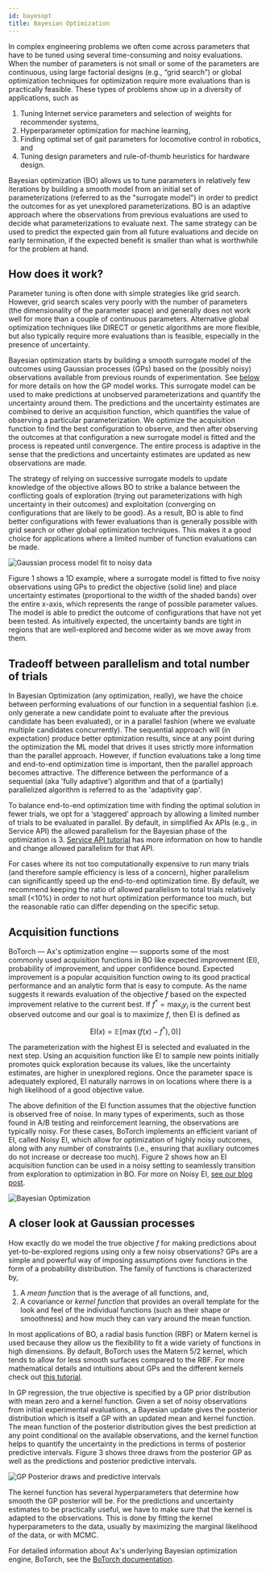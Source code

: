 ```yaml
---
id: bayesopt
title: Bayesian Optimization
---
```


In complex engineering problems we often come across parameters that have to be tuned using several time-consuming and noisy evaluations. When the number of parameters is not small or some of the parameters are continuous, using large factorial designs (e.g., “grid search”) or global optimization techniques for optimization require more evaluations than is practically feasible. These types of problems show up in a diversity of applications, such as

1. Tuning Internet service parameters and selection of weights for recommender systems,
2. Hyperparameter optimization for machine learning,
3. Finding optimal set of gait parameters for locomotive control in robotics, and
4. Tuning design parameters and rule-of-thumb heuristics for hardware design.

Bayesian optimization (BO) allows us to tune parameters in relatively few iterations by building a smooth model from an initial set of parameterizations (referred to as the "surrogate model") in order to predict the outcomes for as yet unexplored parameterizations. BO is an adaptive approach where the observations from previous evaluations are used to decide what parameterizations to evaluate next. The same strategy can be used to predict the expected gain from all future evaluations and decide on early termination, if the expected benefit is smaller than what is worthwhile for the problem at hand.


## How does it work?

Parameter tuning is often done with simple strategies like grid search. However, grid search scales very poorly with the number of parameters (the dimensionality of the parameter space) and generally does not work well for more than a couple of continuous parameters. Alternative global optimization techniques like DIRECT or genetic algorithms are more flexible, but also typically require more evaluations than is feasible, especially in the presence of uncertainty.

Bayesian optimization starts by building a smooth surrogate model of the outcomes using Gaussian processes (GPs) based on the (possibly noisy) observations available from previous rounds of experimentation. See [below](bayesopt.md#a-closer-look-at-gaussian-processes) for more details on how the GP model works. This surrogate model can be used to make predictions at unobserved parameterizations and quantify the uncertainty around them. The predictions and the uncertainty estimates are combined to derive an acquisition function, which quantifies the value of observing a particular parameterization. We optimize the acquisition function to find the best configuration to observe, and then after observing the outcomes at that configuration a new surrogate model is fitted and the process is repeated until convergence. The entire process is adaptive in the sense that the predictions and uncertainty estimates are updated as new observations are made.

The strategy of relying on successive surrogate models to update knowledge of the objective allows BO to strike a balance between the conflicting goals of exploration (trying out parameterizations with high uncertainty in their outcomes) and exploitation (converging on configurations that are likely to be good).  As a result, BO is able to find better configurations with fewer evaluations than is generally possible with grid search or other global optimization techniques. This makes it a good choice for applications where a limited number of function evaluations can be made.

![Gaussian process model fit to noisy data](assets/gp_opt.png)


Figure 1 shows a 1D example, where a surrogate model is fitted to five noisy observations using GPs to predict the objective (solid line) and place uncertainty estimates (proportional to the width of the shaded bands) over the entire x-axis, which represents the range of possible parameter values. The model is able to predict the outcome of configurations that have not yet been tested. As intuitively expected, the uncertainty bands are tight in regions that are well-explored and become wider as we move away from them.


## Tradeoff between parallelism and total number of trials

In Bayesian Optimization (any optimization, really), we have the choice between performing evaluations of our function in a sequential fashion (i.e. only generate a new candidate point to evaluate after the previous candidate has been evaluated), or in a parallel fashion (where we evaluate multiple candidates concurrently). The sequential approach will (in expectation) produce better optimization results, since at any point during the optimization the ML model that drives it uses strictly more information than the parallel approach. However, if function evaluations take a long time and end-to-end optimization time is important, then the parallel approach becomes attractive. The difference between the performance of a sequential (aka 'fully adaptive') algorithm and that of a (partially) parallelized algorithm is referred to as the 'adaptivity gap'.

To balance end-to-end optimization time with finding the optimal solution in fewer trials, we opt for a ‘staggered’ approach by allowing a limited number of trials to be evaluated in parallel. By default, in simplified Ax APIs (e.g., in Service API) the allowed parallelism for the Bayesian phase of the optimization is 3. [Service API tutorial]("https://ax.dev/tutorials/gpei_hartmann_service.html#How-many-trials-can-run-in-parallel?") has more information on how to handle and change allowed parallelism for that API.

For cases where its not too computationally expensive to run many trials (and therefore sample efficiency is less of a concern), higher parallelism can significantly speed up the end-to-end optimization time. By default, we recommend keeping the ratio of allowed parallelism to total trials relatively small (<10%) in order to not hurt optimization performance too much, but the reasonable ratio can differ depending on the specific setup.


## Acquisition functions

BoTorch — Ax's optimization engine — supports some of the most commonly used acquisition functions in BO like expected improvement (EI), probability of improvement, and upper confidence bound. Expected improvement is a popular acquisition function owing to its good practical performance and an analytic form that is easy to compute. As the name suggests it rewards evaluation of the objective $f$ based on the expected improvement relative to the current best. If $f^* = \max_i y_i$ is the current best observed outcome and our goal is to maximize $f$, then EI is defined as

$$ \text{EI}(x) = \mathbb{E}\bigl[\max(f(x) - f^*), 0)\bigr] $$

The parameterization with the highest EI is selected and evaluated in the next step. Using an acquisition function like EI to sample new points initially promotes quick exploration because its values, like the uncertainty estimates, are higher in unexplored regions. Once the parameter space is adequately explored, EI naturally narrows in on locations where there is a high likelihood of a good objective value.

The above definition of the EI function assumes that the objective function is observed free of noise. In many types of experiments, such as those found in A/B testing and reinforcement learning, the observations are typically noisy. For these cases, BoTorch implements an efficient variant of EI, called Noisy EI, which allow for optimization of highly noisy outcomes, along with any number of constraints (i.e., ensuring that auxiliary outcomes do not increase or decrease too much). Figure 2 shows how an EI acquisition function can be used in a noisy setting to seamlessly transition from exploration to optimization in BO.  For more on Noisy EI, [see our blog post](https://research.fb.com/efficient-tuning-of-online-systems-using-bayesian-optimization/).

![Bayesian Optimization](assets/bo_1d_opt.gif)

## A closer look at Gaussian processes

How exactly do we model the true objective $f$ for making predictions about yet-to-be-explored regions using only a few noisy observations? GPs are a simple and powerful way of imposing assumptions over functions in the form of a probability distribution. The family of functions is characterized by,

1. A *mean function* that is the average of all functions, and,
2. A covariance or *kernel function* that provides an overall template for the look and feel of the individual functions (such as their shape or smoothness) and how much they can vary around the mean function.

In most applications of BO, a radial basis function (RBF) or Matern kernel is used because they allow us the flexibility to fit a wide variety of functions in high dimensions. By default, BoTorch uses the Matern 5/2 kernel, which tends to allow for less smooth surfaces compared to the RBF. For more mathematical details and intuitions about GPs and the different kernels check out [this tutorial](https://distill.pub/2019/visual-exploration-gaussian-processes).

In GP regression, the true objective is specified by a GP prior distribution with mean zero and a kernel function. Given a set of noisy observations from initial experimental evaluations, a Bayesian update gives the posterior distribution which is itself a GP with an updated mean and kernel function. The mean function of the posterior distribution gives the best prediction at any point conditional on the available observations, and the kernel function helps to quantify the uncertainty in the predictions in terms of posterior predictive intervals. Figure 3 shows three draws from the posterior GP as well as the predictions and posterior predictive intervals.

![GP Posterior draws and predictive intervals](assets/gp_posterior.png)

The kernel function has several hyperparameters that determine how smooth the GP posterior will be. For the predictions and uncertainty estimates to be practically useful, we have to make sure that the kernel is adapted to the observations. This is done by fitting the kernel hyperparameters to the data, usually by maximizing the marginal likelihood of the data, or with MCMC.

For detailed information about Ax's underlying Bayesian optimization engine, BoTorch, see the [BoTorch documentation](https://botorch.org/docs/introduction).
